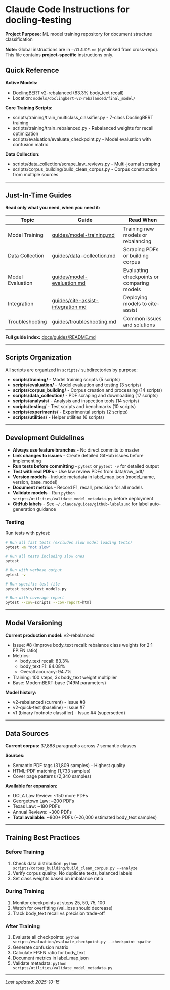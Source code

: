 # Claude Code Instructions for docling-testing

**Project Purpose:** ML model training repository for document structure classification

**Note:** Global instructions are in `~/CLAUDE.md` (symlinked from cross-repo). This file contains **project-specific** instructions only.

## Quick Reference

**Active Models:**
- DoclingBERT v2-rebalanced (83.3% body_text recall)
- Location: `models/doclingbert-v2-rebalanced/final_model/`

**Core Training Scripts:**
- scripts/training/train_multiclass_classifier.py - 7-class DoclingBERT training
- scripts/training/train_rebalanced.py - Rebalanced weights for recall optimization
- scripts/evaluation/evaluate_checkpoint.py - Model evaluation with confusion matrix

**Data Collection:**
- scripts/data_collection/scrape_law_reviews.py - Multi-journal scraping
- scripts/corpus_building/build_clean_corpus.py - Corpus construction from multiple sources

---

## Just-In-Time Guides

**Read only what you need, when you need it:**

| Topic | Guide | Read When |
|-------|-------|-----------|
| Model Training | [guides/model-training.md](docs/guides/model-training.md) | Training new models or rebalancing |
| Data Collection | [guides/data-collection.md](docs/guides/data-collection.md) | Scraping PDFs or building corpus |
| Model Evaluation | [guides/model-evaluation.md](docs/guides/model-evaluation.md) | Evaluating checkpoints or comparing models |
| Integration | [guides/cite-assist-integration.md](docs/guides/cite-assist-integration.md) | Deploying models to cite-assist |
| Troubleshooting | [guides/troubleshooting.md](docs/guides/troubleshooting.md) | Common issues and solutions |

**Full guide index:** [docs/guides/README.md](docs/guides/README.md)

---

## Scripts Organization

All scripts are organized in `scripts/` subdirectories by purpose:

- **scripts/training/** - Model training scripts (5 scripts)
- **scripts/evaluation/** - Model evaluation and testing (3 scripts)
- **scripts/corpus_building/** - Corpus creation and processing (14 scripts)
- **scripts/data_collection/** - PDF scraping and downloading (17 scripts)
- **scripts/analysis/** - Analysis and inspection tools (14 scripts)
- **scripts/testing/** - Test scripts and benchmarks (10 scripts)
- **scripts/experiments/** - Experimental scripts (2 scripts)
- **scripts/utilities/** - Helper utilities (6 scripts)

---

## Development Guidelines

- **Always use feature branches** - No direct commits to master
- **Link changes to issues** - Create detailed GitHub issues before implementing
- **Run tests before committing** - `pytest` or `pytest -v` for detailed output
- **Test with real PDFs** - Use law review PDFs from data/raw_pdf/
- **Version models** - Include metadata in label_map.json (model_name, version, base_model)
- **Document metrics** - Record F1, recall, precision for all models
- **Validate models** - Run `python scripts/utilities/validate_model_metadata.py` before deployment
- **GitHub labels** - See `~/.claude/guides/github-labels.md` for label auto-generation guidance

### Testing

Run tests with pytest:
```bash
# Run all fast tests (excludes slow model loading tests)
pytest -m "not slow"

# Run all tests including slow ones
pytest

# Run with verbose output
pytest -v

# Run specific test file
pytest tests/test_models.py

# Run with coverage report
pytest --cov=scripts --cov-report=html
```

---

## Model Versioning

**Current production model:** v2-rebalanced
- Issue: #8 (Improve body_text recall: rebalance class weights for 2:1 FP:FN ratio)
- Metrics:
  - body_text recall: 83.3%
  - body_text F1: 84.08%
  - Overall accuracy: 94.7%
- Training: 100 steps, 3x body_text weight multiplier
- Base: ModernBERT-base (149M parameters)

**Model history:**
- v2-rebalanced (current) - Issue #8
- v2-quick-test (baseline) - Issue #7
- v1 (binary footnote classifier) - Issue #4 (superseded)

---

## Data Sources

**Current corpus:** 37,888 paragraphs across 7 semantic classes

**Sources:**
- Semantic PDF tags (31,809 samples) - Highest quality
- HTML-PDF matching (1,733 samples)
- Cover page patterns (2,340 samples)

**Available for expansion:**
- UCLA Law Review: ~150 more PDFs
- Georgetown Law: ~200 PDFs
- Texas Law: ~180 PDFs
- Annual Reviews: ~300 PDFs
- **Total available:** ~800+ PDFs (~26,000 estimated body_text samples)

---

## Training Best Practices

### Before Training
1. Check data distribution: `python scripts/corpus_building/build_clean_corpus.py --analyze`
2. Verify corpus quality: No duplicate texts, balanced labels
3. Set class weights based on imbalance ratio

### During Training
1. Monitor checkpoints at steps 25, 50, 75, 100
2. Watch for overfitting (val_loss should decrease)
3. Track body_text recall vs precision trade-off

### After Training
1. Evaluate all checkpoints: `python scripts/evaluation/evaluate_checkpoint.py --checkpoint <path>`
2. Generate confusion matrix
3. Calculate FP:FN ratio for body_text
4. Document metrics in label_map.json
5. Validate metadata: `python scripts/utilities/validate_model_metadata.py`

---

*Last updated: 2025-10-15*
